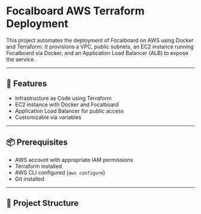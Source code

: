 # Focalboard AWS Terraform Deployment

This project automates the deployment of Focalboard on AWS using Docker and Terraform. It provisions a VPC, public subnets, an EC2 instance running Focalboard via Docker, and an Application Load Balancer (ALB) to expose the service.

---

## 🚀 Features

- Infrastructure as Code using Terraform
- EC2 instance with Docker and Focalboard
- Application Load Balancer for public access
- Customizable via variables

---

## 📦 Prerequisites

- AWS account with appropriate IAM permissions
- Terraform installed
- AWS CLI configured (`aws configure`)
- Git installed

---

## 📁 Project Structure